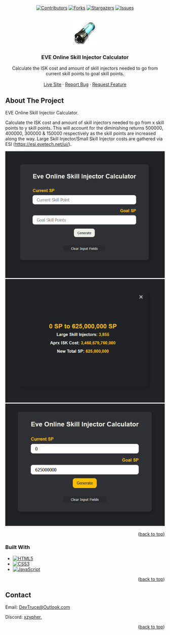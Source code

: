 <a id="readme-top"></a>

<div align="center">

[![Contributors][contributors-icon]][contributors-link]
[![Forks][forks-icon]][forks-link]
[![Stargazers][stars-icon]][stars-link]
[![Issues][issues-icon]][issues-link]

</div>

<!-- PROJECT LOGO -->
<br />
<div align="center">
  <a href="https://github.com/DevTruce/skill-injector-calculator">
    <img src="src/imgs/favicon.png" alt="Logo" width="80" height="80">
  </a>

<h3 align="center">EVE Online Skill Injector Calculator</h3>

  <p align="center">
    Calculate the ISK cost and amount of skill injectors needed to go from current skill points to goal skill points.
    <br />
    <br />
    <a href="https://devtruce.github.io/skill-injector-calculator/" target="_blank">Live Site</a>
    ·
    <a href="https://github.com/DevTruce/skill-injector-calculator/issues" target="_blank">Report Bug</a>
    ·
    <a href="https://github.com/DevTruce/skill-injector-calculator/issues" target="_blank">Request Feature</a>
  </p>
</div>

<!-- ABOUT THE PROJECT -->

## About The Project

EVE Online Skill Injector Calculator.

Calculate the ISK cost and amount of skill injectors needed to go from x skill points to y skill points. This will account for the diminishing returns 500000, 400000, 300000 & 150000 respectively as the skill points are increased along the way. Large Skill Injector/Small Skill Injector costs are gathered via ESI (https://esi.evetech.net/ui/).

[![skill-injector-calculator][product-screenshot1]](product-link)
[![skill-injector-calculator][product-screenshot2]](product-link)
[![skill-injector-calculator][product-screenshot3]](product-link)

<p align="right">(<a href="#readme-top">back to top</a>)</p>

### Built With

- [![HTML5][html5-icon]][html5-link]
- [![CSS3][css3-icon]][css3-link]
- [![JavaScript][JavaScript-icon]][JavaScript-link]

<p align="right">(<a href="#readme-top">back to top</a>)</p>

<!-- CONTACT -->

## Contact

Email: [DevTruce@Outlook.com]()

Discord: [xzypher.]()

<p align="right">(<a href="#readme-top">back to top</a>)</p>

<!-- #### MARKDOWN LINKS & IMAGES #### -->

<!-- ## GitHub ##-->
<!-- links -->

[contributors-link]: https://github.com/DevTruce/skill-injector-calculator/graphs/contributors
[forks-link]: https://github.com/DevTruce/skill-injector-calculator/network/members
[stars-link]: https://github.com/DevTruce/skill-injector-calculator/stargazers
[issues-link]: https://github.com/DevTruce/skill-injector-calculator/issues

<!-- icons -->

[contributors-icon]: https://img.shields.io/github/contributors/DevTruce/skill-injector-calculator.svg?style=for-the-badge
[forks-icon]: https://img.shields.io/github/forks/DevTruce/skill-injector-calculator.svg?style=for-the-badge
[stars-icon]: https://img.shields.io/github/stars/DevTruce/skill-injector-calculator.svg?style=for-the-badge
[issues-icon]: https://img.shields.io/github/issues/DevTruce/skill-injector-calculator.svg?style=for-the-badge

<!-- ## Project ## -->

[product-screenshot1]: src/imgs/product-screenshot1.png
[product-screenshot2]: src/imgs/product-screenshot2.png
[product-screenshot3]: src/imgs/product-screenshot3.png
[product-link]: https://devtruce.github.io/skill-injector-calculator/

<!-- ## Tech & Tools ## -->
<!-- links -->

[html5-link]: https://html-icon/
[css3-link]: https://css3-icon/
[javascript-link]: https://www.javascript-icon/

<!-- icons -->

[html5-icon]: https://img.shields.io/badge/HTML5-orange?style=for-the-badge&logo=html5&logoColor=white
[css3-icon]: https://img.shields.io/badge/CSS3-blue?style=for-the-badge&logo=CSS3&logoColor=white
[javascript-icon]: https://img.shields.io/badge/Javascript-FCE22A?style=for-the-badge&logo=javascript&logoColor=black
